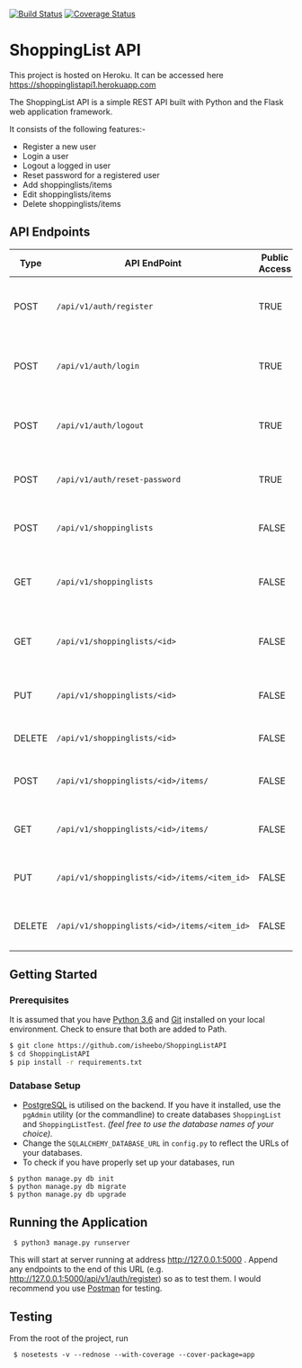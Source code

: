 [![Build Status](https://travis-ci.org/isheebo/ShoppingListAPI.svg?branch=master)](https://travis-ci.org/isheebo/ShoppingListAPI)  [![Coverage Status](https://coveralls.io/repos/github/isheebo/ShoppingListAPI/badge.svg?branch=master)](https://coveralls.io/github/isheebo/ShoppingListAPI?branch=master)

# ShoppingList API
This project is hosted on Heroku. It can be accessed here https://shoppinglistapi1.herokuapp.com

The ShoppingList API is a simple REST API built with Python and the Flask web application framework.

It consists of the following features:-
* Register a new user
* Login a user
* Logout a logged in user
* Reset password for a registered user
* Add shoppinglists/items
* Edit shoppinglists/items
* Delete shoppinglists/items

## API Endpoints

| Type | API EndPoint | Public Access | Usage |
| --- | --- | --- | --- |
| POST | `/api/v1/auth/register` | TRUE | Register a new user: requires an email and a password |
| POST | `/api/v1/auth/login` | TRUE | Log in a registered user using their email and password |
| POST | `/api/v1/auth/logout` | TRUE | Use a generated authentication token to logout a user|
| POST | `/api/v1/auth/reset-password` | TRUE | Change the password for a registered user |
| POST | `/api/v1/shoppinglists` | FALSE | Add a shopping list to a logged in user account |
| GET | `/api/v1/shoppinglists` | FALSE | View all shopping lists associated with a user account |
| GET | `/api/v1/shoppinglists/<id>` | FALSE | View the details of a shopping list specified by \<id\> |
| PUT | `/api/v1/shoppinglists/<id>` | FALSE | Edit the attributes of a shopping list using its \<id\>|
| DELETE | `/api/v1/shoppinglists/<id>` | FALSE | Deletes shopping list with \<id\>|
| POST | `/api/v1/shoppinglists/<id>/items/` | FALSE | Add item to the shopping list with that \<id\>|
| GET  |  `/api/v1/shoppinglists/<id>/items/` | FALSE | View all items in the shopping list with that \<id\>|
| PUT | `/api/v1/shoppinglists/<id>/items/<item_id>`| FALSE | Edit a shopping list item specified by \<item_id\> |
| DELETE | `/api/v1/shoppinglists/<id>/items/<item_id>` | FALSE | Delete an item from the specified shopping list |

## Getting Started
### Prerequisites
It is assumed that you have [Python 3.6](https://www.python.org) and [Git](https://git-scm.com) installed on your local environment. Check to ensure that both are added to Path.
```sh
$ git clone https://github.com/isheebo/ShoppingListAPI
$ cd ShoppingListAPI
$ pip install -r requirements.txt
```
### Database Setup
* [PostgreSQL](https://postgresql.org/download/) is utilised on the backend. If you have it installed, use the `pgAdmin` utility (or the commandline) to create databases `ShoppingList` and `ShoppingListTest`. *(feel free to use the database names of your choice).*
* Change the `SQLALCHEMY_DATABASE_URL` in `config.py` to reflect the URLs of your databases.
* To check if you have properly set up your databases, run
```
$ python manage.py db init
$ python manage.py db migrate
$ python manage.py db upgrade
```

## Running the Application
```
 $ python3 manage.py runserver
```

This will start at server running at address http://127.0.0.1:5000 . Append any endpoints to the end of this URL (e.g. http://127.0.0.1:5000/api/v1/auth/register) so as to test them. I would recommend you use [Postman](https://www.getpostman.com) for testing.

## Testing
From the root of the project, run
```
 $ nosetests -v --rednose --with-coverage --cover-package=app
```